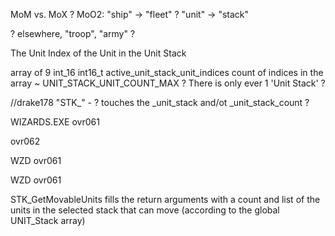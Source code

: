 

MoM vs. MoX
? MoO2: "ship" -> "fleet" ?
"unit" -> "stack"

? elsewhere, "troop", "army" ?





The Unit Index of the Unit in the Unit Stack

array of 9 int_16 
int16_t active_unit_stack_unit_indices
count of indices in the array
~ UNIT_STACK_UNIT_COUNT_MAX
? There is only ever 1 'Unit Stack' ?



//drake178
"STK_" - ? touches the _unit_stack and/ot _unit_stack_count ?


WIZARDS.EXE
ovr061

ovr062


WZD ovr061



WZD ovr061

STK_GetMovableUnits
fills the return arguments with a count and list of
the units in the selected stack that can move
(according to the global UNIT_Stack array)
